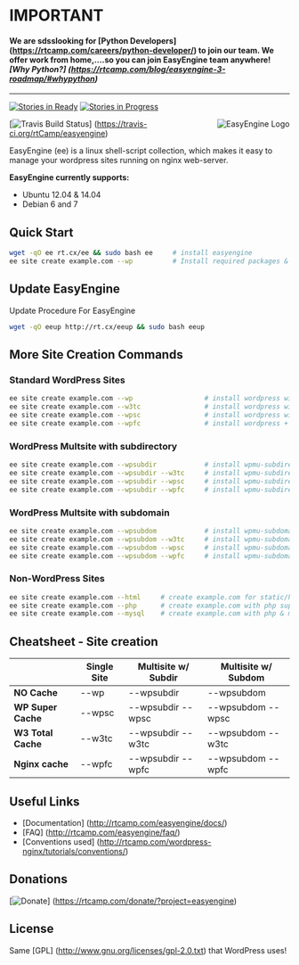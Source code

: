 IMPORTANT
============================================

#### We are sdsslooking for [Python Developers] (https://rtcamp.com/careers/python-developer/) to join our team. We offer work from home,....so you can join EasyEngine team anywhere! _[Why Python?] (https://rtcamp.com/blog/easyengine-3-roadmap/#whypython)_

---

[![Stories in Ready](https://badge.waffle.io/rtcamp/easyengine.png?label=ready&title=Ready)](https://waffle.io/rtcamp/easyengine)
[![Stories in Progress](https://badge.waffle.io/rtcamp/easyengine.png?label=in%20progress&title=In%20Progress)](https://waffle.io/rtcamp/easyengine)

<img src="https://d3qt5vpr7p9rgn.cloudfront.net/wp-content/uploads/2013/08/easy-engine-logo-2-RS1.png" alt="EasyEngine Logo" align="right" />

[![Travis Build Status](https://travis-ci.org/rtCamp/easyengine.svg "Travis Build Status")] (https://travis-ci.org/rtCamp/easyengine)

EasyEngine (ee) is a linux shell-script collection, which makes it easy to manage your wordpress sites running on nginx web-server.

**EasyEngine currently supports:**

- Ubuntu 12.04 & 14.04
- Debian 6 and 7

## Quick Start

```bash
wget -qO ee rt.cx/ee && sudo bash ee     # install easyengine
ee site create example.com --wp          # Install required packages & setup WordPress on example.com
```

## Update EasyEngine


Update Procedure For EasyEngine 

```bash
wget -qO eeup http://rt.cx/eeup && sudo bash eeup
```

## More Site Creation Commands

### Standard WordPress Sites

```bash
ee site create example.com --wp                  # install wordpress without any page caching
ee site create example.com --w3tc                # install wordpress with w3-total-cache plugin 
ee site create example.com --wpsc                # install wordpress with wp-super-cache plugin 
ee site create example.com --wpfc                # install wordpress + nginx fastcgi_cache
```

### WordPress Multsite with subdirectory 

```bash
ee site create example.com --wpsubdir            # install wpmu-subdirectory without any page caching
ee site create example.com --wpsubdir --w3tc     # install wpmu-subdirectory with w3-total-cache plugin 
ee site create example.com --wpsubdir --wpsc     # install wpmu-subdirectory with wp-super-cache plugin 
ee site create example.com --wpsubdir --wpfc     # install wpmu-subdirectory + nginx fastcgi_cache
```

### WordPress Multsite with subdomain 

```bash
ee site create example.com --wpsubdom            # install wpmu-subdomain without any page caching
ee site create example.com --wpsubdom --w3tc     # install wpmu-subdomain with w3-total-cache plugin 
ee site create example.com --wpsubdom --wpsc     # install wpmu-subdomain with wp-super-cache plugin 
ee site create example.com --wpsubdom --wpfc     # install wpmu-subdomain + nginx fastcgi_cache
```

### Non-WordPress Sites
```bash
ee site create example.com --html     # create example.com for static/html sites
ee site create example.com --php      # create example.com with php support
ee site create example.com --mysql    # create example.com with php & mysql support
```

## Cheatsheet - Site creation


|                    |  Single Site  | 	Multisite w/ Subdir  |	Multisite w/ Subdom  |
|--------------------|---------------|-----------------------|-----------------------|
| **NO Cache**       |  	  --wp     |	    --wpsubdir       |	     --wpsubdom      |
| **WP Super Cache** |	  --wpsc     |	  --wpsubdir --wpsc  |  	--wpsubdom --wpsc  |
| **W3 Total Cache** |    --w3tc     |	  --wpsubdir --w3tc  |  	--wpsubdom --w3tc  |
| **Nginx cache**    |    --wpfc     |    --wpsubdir --wpfc  |  	--wpsubdom --wpfc  |


## Useful Links
- [Documentation] (http://rtcamp.com/easyengine/docs/) 
- [FAQ] (http://rtcamp.com/easyengine/faq/)
- [Conventions used] (http://rtcamp.com/wordpress-nginx/tutorials/conventions/)

## Donations

[![Donate](https://cloud.githubusercontent.com/assets/4115/5297691/c7b50292-7bd7-11e4-987b-2dc21069e756.png)]  (https://rtcamp.com/donate/?project=easyengine)

## License

Same [GPL] (http://www.gnu.org/licenses/gpl-2.0.txt) that WordPress uses!
